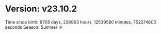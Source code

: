 # Version: v23.10.2
Time since birth: 8708 days, 208993 hours, 12539580 minutes, 752374800 seconds
Season: Summer ☀️
